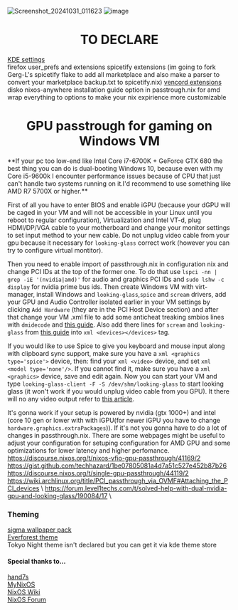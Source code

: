 ![Screenshot_20241031_011623](https://github.com/user-attachments/assets/f7ce3e4e-299b-444a-ace2-9106fdf6fb40)
![image](https://github.com/user-attachments/assets/4cfdc724-c451-4147-b885-fde028a74b38)

<h1 align=center> TO DECLARE </h1>

[KDE settings](https://github.com/nix-community/plasma-manager) \
firefox user_prefs and extensions
spicetify extensions (im going to fork Gerg-L's spicetify flake to add all marketplace and also make a parser to convert your marketplace backup.txt to spicetify.nix)
[vencord extensions](https://github.com/KaylorBen/nixcord)
disko
nixos-anywhere installation guide 
option in passtrough.nix for amd 
wrap everything to options to make your nix expirience more customizable

<h1 align=center> GPU passtrough for gaming on Windows VM </h1>
**If your pc too low-end like Intel Core i7-6700K + GeForce GTX 680 the best thing you can do is dual-booting Windows 10, because even with my Core i5-9600k I encounter performance issues because of CPU that just can't handle two systems running on it.I'd recommend to use something like AMD R7 5700X or higher.**  

First of all you have to enter BIOS and enable iGPU (because your dGPU will be caged in your VM and will not be accessible in your Linux until you reboot to regular configuration), Virtualization and Intel VT-d, plug HDMI/DP/VGA cable to your motherboard and change your monitor settings to set input method to your new cable. Do not unplug video cable from your gpu because it necessary  for ```looking-glass``` correct work (however you can try to configure virtual montitor).

Then you need to enable import of passthrough.nix in configuration nix and change PCI IDs at the top of the former one. To do that use ```lspci -nn | grep -iE '(nvidia|amd)'``` for audio and graphics PCI IDs and ```sudo lshw -c display``` for nvidia prime bus ids. Then create Windows VM with virt-manager, install Windows and ```looking-glass```,```spice``` and ```scream``` drivers, add your GPU and Audio Controller isolated earlier in your VM settings by clicking ```Add Hardware``` (they are in the PCI Host Device section) and after that change your VM .xml file to add some anticheat treaking smbios lines with ```dmidecode``` and [this guide](https://astrid.tech/2022/09/22/0/nixos-gpu-vfio/). Also add there lines for ```scream``` and ```looking-glass``` from [this guide](https://alexbakker.me/post/nixos-pci-passthrough-qemu-vfio.html) into ```xml <devices></devices>``` tag.

If you would like to use Spice to give you keyboard and mouse input along with clipboard sync support, make sure you have a ```xml <graphics type='spice'>``` device, then: find your ```xml <video>``` device, and set ```xml <model type='none'/>```. If you cannot find it, make sure you have a ```xml <graphics>``` device, save and edit again. Now you can start your VM and type ```looking-glass-client -F -S /dev/shm/looking-glass``` to start looking glass (it won't work if you would unplug video cable from you GPU). It there will no any video output refer to [this article](https://looking-glass.io/docs/B7/install_libvirt/#keyboard-mouse-display-audio).

It's gonna work if your setup is powered by nvidia (gtx 1000+) and intel (core 10 gen or lower with with iGPU(for newer iGPU you have to change ```hardware.graphics.extraPackages```)). If it's not you gonna have to do a lot of changes in passthrough.nix. There are some webpages might be useful to adjust your configuration for setuping configuration for AMD GPU and some optimizations for lower latency and higher perfomance.
https://discourse.nixos.org/t/nixos-vfio-gpu-passthrough/41169/2 \
https://gist.github.com/techhazard/1be07805081a4d7a51c527e452b87b26 \
https://discourse.nixos.org/t/single-gpu-passthrough/44119/2 \
https://wiki.archlinux.org/title/PCI_passthrough_via_OVMF#Attaching_the_PCI_devices  \ 
https://forum.level1techs.com/t/solved-help-with-dual-nvidia-gpu-and-looking-glass/190084/17 \

### Theming
[sigma wallpaper pack](https://github.com/kotudemo/PoALFW/releases/tag/wallpapers) \
[Everforest theme](https://github.com/Serge2702/KDE-Everforest/blob/main/Everforest.colors) \
Tokyo Night theme isn't declared but you can get it via kde theme store 

#### Special thanks to...
[hand7s](https://github.com/s0me1newithhand7s)\
[MyNixOS](https://mynixos.com/) \
[NixOS Wiki](https://nixos.wiki/wiki/Main_Page)\
[NixOS Forum](https://discourse.nixos.org/)
